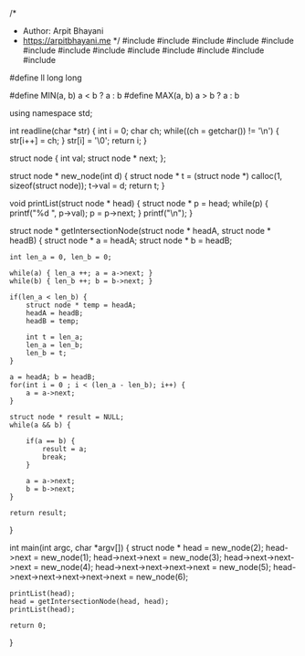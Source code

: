 /*
 *  Author: Arpit Bhayani
 *  https://arpitbhayani.me
 */
#include <cmath>
#include <cstdio>
#include <cstdlib>
#include <climits>
#include <deque>
#include <iostream>
#include <list>
#include <limits>
#include <map>
#include <queue>
#include <set>
#include <stack>
#include <vector>

#define ll long long

#define MIN(a, b) a < b ? a : b
#define MAX(a, b) a > b ? a : b

using namespace std;

int readline(char *str) {
    int i = 0;
    char ch;
    while((ch = getchar()) != '\n') {
        str[i++] = ch;
    }
    str[i] = '\0';
    return i;
}

struct node {
    int val;
    struct node * next;
};

struct node * new_node(int d) {
    struct node * t = (struct node *) calloc(1, sizeof(struct node));
    t->val = d;
    return t;
}

void printList(struct node * head) {
    struct node * p = head;
    while(p) {
        printf("%d ", p->val);
        p = p->next;
    }
    printf("\n");
}

struct node * getIntersectionNode(struct node * headA, struct node * headB) {
    struct node * a = headA;
    struct node * b = headB;

    int len_a = 0, len_b = 0;

    while(a) { len_a ++; a = a->next; }
    while(b) { len_b ++; b = b->next; }

    if(len_a < len_b) {
        struct node * temp = headA;
        headA = headB;
        headB = temp;

        int t = len_a;
        len_a = len_b;
        len_b = t;
    }

    a = headA; b = headB;
    for(int i = 0 ; i < (len_a - len_b); i++) {
        a = a->next;
    }

    struct node * result = NULL;
    while(a && b) {

        if(a == b) {
            result = a;
            break;
        }

        a = a->next;
        b = b->next;
    }

    return result;
}

int main(int argc, char *argv[]) {
    struct node * head = new_node(2);
    head->next = new_node(1);
    head->next->next = new_node(3);
    head->next->next->next = new_node(4);
    head->next->next->next->next = new_node(5);
    head->next->next->next->next->next = new_node(6);

    printList(head);
    head = getIntersectionNode(head, head);
    printList(head);

    return 0;
}
